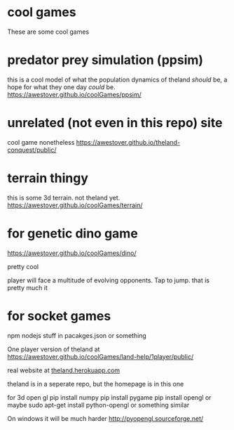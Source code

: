 # cool games
These are some cool games

# predator prey simulation (ppsim)
this is a cool model of what the population dynamics of theland _should_ be,
a hope for what they one day _could_ be.
<a href="https://awestover.github.io/coolGames/ppsim/">https://awestover.github.io/coolGames/ppsim/</a>

# unrelated (not even in this repo) site
cool game nonetheless
<a href="https://awestover.github.io/theland-conquest/public/">https://awestover.github.io/theland-conquest/public/</a>

# terrain thingy
this is some 3d terrain. not theland yet.
<a href="https://awestover.github.io/coolGames/terrain/">https://awestover.github.io/coolGames/terrain/</a>


# for genetic dino game
<a href="https://awestover.github.io/coolGames/dino/">https://awestover.github.io/coolGames/dino/</a>

pretty cool

player will face a multitude of evolving opponents. Tap to jump. that is pretty much it

# for socket games
npm
nodejs
stuff in pacakges.json or something

One player version of theland at
<a href="https://awestover.github.io/coolGames/land-help/1player/public/">https://awestover.github.io/coolGames/land-help/1player/public/</a>

real website at
<a href="https://theland.herokuapp.com">theland.herokuapp.com</a>

theland is in a seperate repo, but the homepage is in this one

for 3d open gl
    pip install numpy
    pip install pygame
    pip install opengl
or maybe
    sudo apt-get install python-opengl
or something similar

On windows it will be much harder
http://pyopengl.sourceforge.net/

